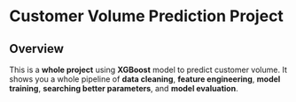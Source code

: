 # Customer Volume Prediction Project



## Overview

This is a **whole project** using **XGBoost** model to predict customer volume. It shows you a whole pipeline of **data cleaning**, **feature engineering**, **model training**, **searching better parameters**, and **model evaluation**.



